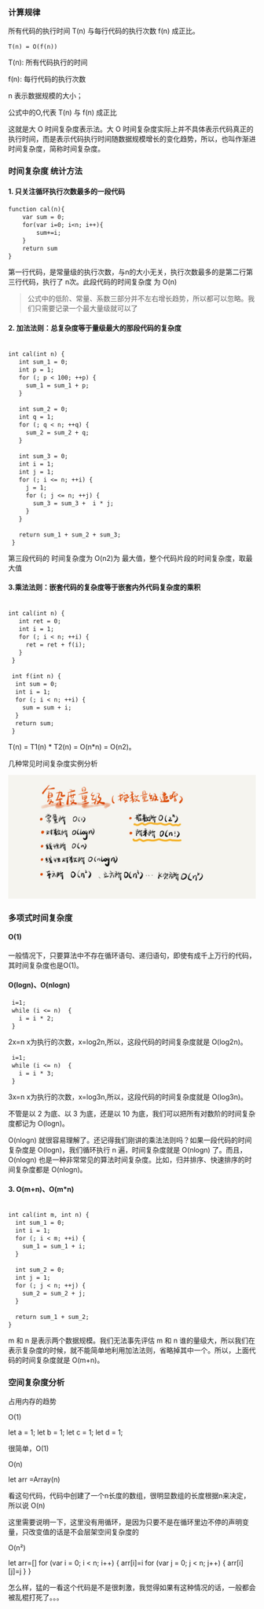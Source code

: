 ### 计算规律

所有代码的执行时间 T(n) 与每行代码的执行次数 f(n) 成正比。

```
T(n) = O(f(n))
```
T(n): 所有代码执行的时间

f(n): 每行代码的执行次数

n 表示数据规模的大小；

公式中的O,代表 T(n) 与 f(n) 成正比

这就是大 O 时间复杂度表示法。大 O 时间复杂度实际上并不具体表示代码真正的执行时间，而是表示代码执行时间随数据规模增长的变化趋势，所以，也叫作渐进时间复杂度，简称时间复杂度。

### 时间复杂度 统计方法 

#### 1. 只关注循环执行次数最多的一段代码



```
function cal(n){
    var sum = 0;
    for(var i=0; i<n; i++){
        sum+=i;
    }
    return sum 
}
```

第一行代码，是常量级的执行次数，与n的大小无关，执行次数最多的是第二行第三行代码，执行了 n次。此段代码的时间复杂度 为 O(n)


> 公式中的低阶、常量、系数三部分并不左右增长趋势，所以都可以忽略。我们只需要记录一个最大量级就可以了

#### 2. 加法法则：总复杂度等于量级最大的那段代码的复杂度

```

int cal(int n) {
   int sum_1 = 0;
   int p = 1;
   for (; p < 100; ++p) {
     sum_1 = sum_1 + p;
   }

   int sum_2 = 0;
   int q = 1;
   for (; q < n; ++q) {
     sum_2 = sum_2 + q;
   }
 
   int sum_3 = 0;
   int i = 1;
   int j = 1;
   for (; i <= n; ++i) {
     j = 1; 
     for (; j <= n; ++j) {
       sum_3 = sum_3 +  i * j;
     }
   }
 
   return sum_1 + sum_2 + sum_3;
 }
```

第三段代码的 时间复杂度为 O(n2)为 最大值，整个代码片段的时间复杂度，取最大值

#### 3.乘法法则：嵌套代码的复杂度等于嵌套内外代码复杂度的乘积

```

int cal(int n) {
   int ret = 0; 
   int i = 1;
   for (; i < n; ++i) {
     ret = ret + f(i);
   } 
 } 
 
 int f(int n) {
  int sum = 0;
  int i = 1;
  for (; i < n; ++i) {
    sum = sum + i;
  } 
  return sum;
 }
```

T(n) = T1(n) * T2(n) = O(n*n) = O(n2)。

几种常见时间复杂度实例分析

![统计](../img/数据结构与算法/3723793cc5c810e9d5b06bc95325bf0a.jpg)

### 多项式时间复杂度

#### O(1)
一般情况下，只要算法中不存在循环语句、递归语句，即使有成千上万行的代码，其时间复杂度也是Ο(1)。

####  O(logn)、O(nlogn)

```
 i=1;
 while (i <= n)  {
   i = i * 2;
 }
```

2x=n x为执行的次数，x=log2n,所以，这段代码的时间复杂度就是 O(log2n)。

```
 i=1;
 while (i <= n)  {
   i = i * 3;
 }
```

3x=n x为执行的次数，x=log3n,所以，这段代码的时间复杂度就是 O(log3n)。

不管是以 2 为底、以 3 为底，还是以 10 为底，我们可以把所有对数阶的时间复杂度都记为 O(logn)。

O(nlogn) 就很容易理解了。还记得我们刚讲的乘法法则吗？如果一段代码的时间复杂度是 O(logn)，我们循环执行 n 遍，时间复杂度就是 O(nlogn) 了。而且，O(nlogn) 也是一种非常常见的算法时间复杂度。比如，归并排序、快速排序的时间复杂度都是 O(nlogn)。

#### 3. O(m+n)、O(m*n)

```

int cal(int m, int n) {
  int sum_1 = 0;
  int i = 1;
  for (; i < m; ++i) {
    sum_1 = sum_1 + i;
  }

  int sum_2 = 0;
  int j = 1;
  for (; j < n; ++j) {
    sum_2 = sum_2 + j;
  }

  return sum_1 + sum_2;
}
```

m 和 n 是表示两个数据规模。我们无法事先评估 m 和 n 谁的量级大，所以我们在表示复杂度的时候，就不能简单地利用加法法则，省略掉其中一个。所以，上面代码的时间复杂度就是 O(m+n)。

### 空间复杂度分析 
占用内存的趋势

O(1)

let a = 1;
let b = 1;
let c = 1;
let d = 1;

很简单，O(1)

O(n)

let arr =Array(n)

看这句代码，代码中创建了一个n长度的数组，很明显数组的长度根据n来决定，所以说
O(n)

这里需要说明一下，这里没有用循环，是因为只要不是在循环里边不停的声明变量，只改变值的话是不会层架空间复杂度的


O(n²)

let arr=[]
for (var i = 0; i < n; i++) {
arr[i]=i
for (var j = 0; j < n; j++) {
arr[i][j]=j
}
}

怎么样，猛的一看这个代码是不是很刺激，我觉得如果有这种情况的话，一般都会被乱棍打死了。。。
